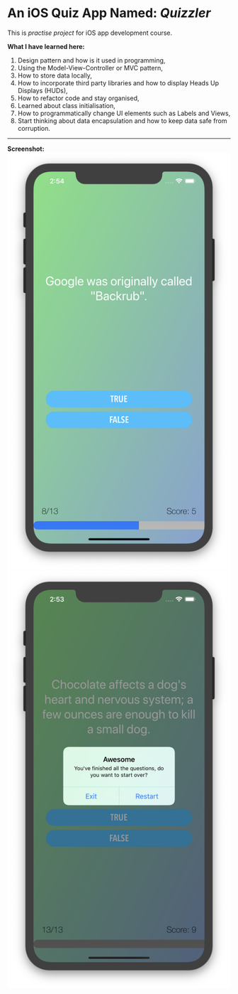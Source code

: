 # An iOS Quiz App Named: *Quizzler*
This is *practise project* for iOS app development course.

__What I have learned here:__
1. Design pattern and how is it used in programming,
2. Using the Model-View-Controller or MVC pattern,
3. How to store data locally,
4. How to incorporate third party libraries and how to display Heads Up Displays (HUDs),
5. How to refactor code and stay organised,
6. Learned about class initialisation,
7. How to programmatically change UI elements such as Labels and Views,
8. Start thinking about data encapsulation and how to keep data safe from corruption.

___
__Screenshot:__
![](Screenshot1.png) ![](Screenshot2.png)

